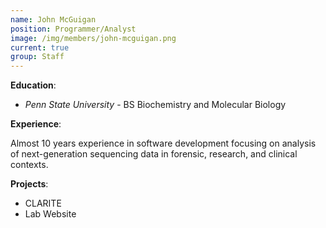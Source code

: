 ```yaml
---
name: John McGuigan
position: Programmer/Analyst
image: /img/members/john-mcguigan.png
current: true
group: Staff
---
```


**Education**: 

  * *Penn State University* - BS Biochemistry and Molecular Biology

**Experience**:

Almost 10 years experience in software development focusing on analysis of next-generation sequencing data in forensic, research, and clinical contexts.

**Projects**:

  * CLARITE
  * Lab Website
